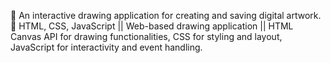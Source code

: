 	An interactive drawing application for creating and saving digital artwork.
	HTML, CSS, JavaScript || Web-based drawing application || HTML Canvas API for drawing functionalities, CSS for styling and layout, JavaScript for interactivity and event handling.
